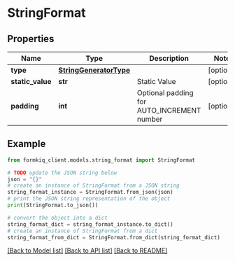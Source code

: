 # StringFormat


## Properties

Name | Type | Description | Notes
------------ | ------------- | ------------- | -------------
**type** | [**StringGeneratorType**](StringGeneratorType.md) |  | [optional] 
**static_value** | **str** | Static Value | [optional] 
**padding** | **int** | Optional padding for AUTO_INCREMENT number | [optional] 

## Example

```python
from formkiq_client.models.string_format import StringFormat

# TODO update the JSON string below
json = "{}"
# create an instance of StringFormat from a JSON string
string_format_instance = StringFormat.from_json(json)
# print the JSON string representation of the object
print(StringFormat.to_json())

# convert the object into a dict
string_format_dict = string_format_instance.to_dict()
# create an instance of StringFormat from a dict
string_format_from_dict = StringFormat.from_dict(string_format_dict)
```
[[Back to Model list]](../README.md#documentation-for-models) [[Back to API list]](../README.md#documentation-for-api-endpoints) [[Back to README]](../README.md)


